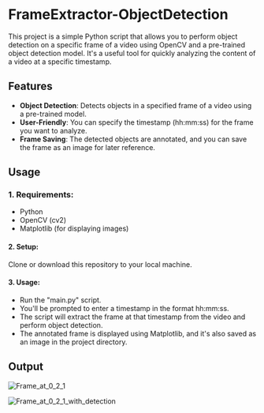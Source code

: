 # FrameExtractor-ObjectDetection

This project is a simple Python script that allows you to perform object detection on a specific frame of a video using OpenCV and a pre-trained object detection model. It's a useful tool for quickly analyzing the content of a video at a specific timestamp.

## Features

<ul>
<li><strong>Object Detection</strong>: Detects objects in a specified frame of a video using a pre-trained model.</li>
<li><strong>User-Friendly</strong>: You can specify the timestamp (hh:mm:ss) for the frame you want to analyze.</li>
<li><strong>Frame Saving</strong>: The detected objects are annotated, and you can save the frame as an image for later reference.</li>
</ul>

## Usage

### 1. Requirements:
<ul>
<li>Python</li>
<li>OpenCV (cv2)</li>
<li>Matplotlib (for displaying images)</li>
</ul>

#### 2. Setup:
Clone or download this repository to your local machine.

#### 3. Usage:
<ul>
<li>Run the "main.py" script.</li>
<li>You'll be prompted to enter a timestamp in the format hh:mm:ss.</li>
<li>The script will extract the frame at that timestamp from the video and perform object detection.</li>
<li>The annotated frame is displayed using Matplotlib, and it's also saved as an image in the project directory.</li>
</ul>

## Output
![Frame_at_0_2_1](https://github.com/vedika-gupta/FrameExtractor-ObjectDetection/assets/107416261/43c76aa1-f84e-4ef1-b4f9-faf4e8a15e33)

![Frame_at_0_2_1_with_detection](https://github.com/vedika-gupta/FrameExtractor-ObjectDetection/assets/107416261/9d8cd633-1077-4199-ac96-31ed7c15545f)
